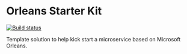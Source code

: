 # Orleans Starter Kit

[![Build status](https://ci.appveyor.com/api/projects/status/tbnukulpu51v4obo?svg=true)](https://ci.appveyor.com/project/JorgeCandeias/orleansstarterkit)

Template solution to help kick start a microservice based on Microsoft Orleans.